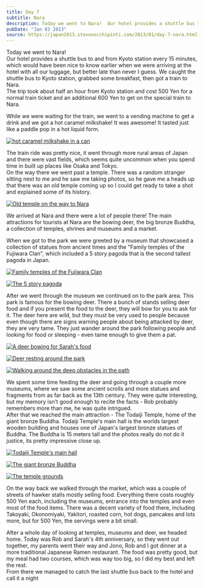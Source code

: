 ```yaml
---
title: Day 7
subtitle: Nara
description: Today we went to Nara!  Our hotel provides a shuttle bus to and from Kyoto station every 15 minutes, which would have been nice to know earl...
pubDate: "Jan 03 2013"
source: https://japan2013.stevenocchipinti.com/2013/01/day-7-nara.html
---
```


Today we went to Nara!  
Our hotel provides a shuttle bus to and from Kyoto station every 15 minutes, which would have been nice to know earlier when we were arriving at the hotel with all our luggage, but better late than never I guess. We caught the shuttle bus to Kyoto station, grabbed some breakfast, then got a train to Nara.  
The trip took about half an hour from Kyoto station and cost 500 Yen for a normal train ticket and an additional 600 Yen to get on the special train to Nara.

While we were waiting for the train, we went to a vending machine to get a drink and we got a hot caramel milkshake! It was awesome! It tasted just like a paddle pop in a hot liquid form.

[![hot caramel milkshake in a can](https://1.bp.blogspot.com/-xEXidHJAreI/UObvXEy3_BI/AAAAAAAAAjo/7DLeCWlee5s/s320/DSC_6640.JPG)](https://1.bp.blogspot.com/-xEXidHJAreI/UObvXEy3_BI/AAAAAAAAAjo/7DLeCWlee5s/s1600/DSC_6640.JPG)

The train ride was pretty nice, it went through more rural areas of Japan and there were vast fields, which seems quite uncommon when you spend time in built up places like Osaka and Tokyo.  
On the way there we went past a temple. There was a random stranger sitting next to me and he saw me taking photos, so he gave me a heads up that there was an old temple coming up so I could get ready to take a shot and explained some of its history.

[![Old temple on the way to Nara](https://3.bp.blogspot.com/-B4aNwoFMS4U/UObvXU0B4OI/AAAAAAAAAjs/iVquaBTTdqQ/s320/DSC_6664.JPG)](https://3.bp.blogspot.com/-B4aNwoFMS4U/UObvXU0B4OI/AAAAAAAAAjs/iVquaBTTdqQ/s1600/DSC_6664.JPG)

We arrived at Nara and there were a lot of people there! The main attractions for tourists at Nara are the bowing deer, the big bronze Buddha, a collection of temples, shrines and museums and a market.

When we got to the park we were greeted by a museum that showcased a collection of statues from ancient times and the "Family temples of the Fujiwara Clan", which included a 5 story pagoda that is the second tallest pagoda in Japan.

[![Family temples of the Fujiwara Clan](https://2.bp.blogspot.com/-sPUxQ4ZO0Ps/UObvYYSUyRI/AAAAAAAAAj4/BxHCoUbXXqg/s320/DSC_6712.JPG)](https://2.bp.blogspot.com/-sPUxQ4ZO0Ps/UObvYYSUyRI/AAAAAAAAAj4/BxHCoUbXXqg/s1600/DSC_6712.JPG)

[![The 5 story pagoda](https://3.bp.blogspot.com/-lvNmjlN73Jk/UObvXSBD3xI/AAAAAAAAAjw/OIM-NGr34nk/s320/DSC_6680e.JPG)](https://3.bp.blogspot.com/-lvNmjlN73Jk/UObvXSBD3xI/AAAAAAAAAjw/OIM-NGr34nk/s1600/DSC_6680e.JPG)

After we went through the museum we continued on to the park area. This park is famous for the bowing deer. There a bunch of stands selling deer food and if you present the food to the deer, they will bow for you to ask for it. The deer here are wild, but they must be very used to people because even though there are signs warning people about being attacked by deer, they are very tame. They just wander around the park following people and looking for food or sleeping - even tame enough to give them a pat.

[![A deer bowing for Sarah's food](https://2.bp.blogspot.com/-Rjtbenl78IY/UObvYt-UyaI/AAAAAAAAAkA/bR03_zw4DDs/s320/DSC_6742.JPG)](https://2.bp.blogspot.com/-Rjtbenl78IY/UObvYt-UyaI/AAAAAAAAAkA/bR03_zw4DDs/s1600/DSC_6742.JPG)

[![Deer resting around the park](https://1.bp.blogspot.com/-E-Ner3R38ng/UObvy3MWf0I/AAAAAAAAAkw/zmlw0WebCj0/s320/DSC_6728.JPG)](https://1.bp.blogspot.com/-E-Ner3R38ng/UObvy3MWf0I/AAAAAAAAAkw/zmlw0WebCj0/s1600/DSC_6728.JPG)

[![Walking around the deep obstacles in the path](https://4.bp.blogspot.com/-6aIBlS60MMU/UObvaAUXCqI/AAAAAAAAAkU/Uh0PCrVcp2E/s320/DSC_6846.JPG)](https://4.bp.blogspot.com/-6aIBlS60MMU/UObvaAUXCqI/AAAAAAAAAkU/Uh0PCrVcp2E/s1600/DSC_6846.JPG)

We spent some time feeding the deer and going through a couple more museums, where we saw some ancient scrolls and more statues and fragments from as far back as the 13th century. They were quite interesting, but my memory isn't good enough to recite the facts - Rob probably remembers more than me, he was quite intrigued.  
After that we reached the main attraction - The Todaiji Temple, home of the giant bronze Buddha. Todaiji Temple's main hall is the worlds largest wooden building and houses one of Japan's largest bronze statues of Buddha. The Buddha is 15 meters tall and the photos really do not do it justice, its pretty impressive close up.

[![Todaiji Temple's main hall](https://1.bp.blogspot.com/-0YoZV_O0DwE/UObvY0cLHcI/AAAAAAAAAkI/c-wM3mSx-Vw/s320/DSC_6779.JPG)](https://1.bp.blogspot.com/-0YoZV_O0DwE/UObvY0cLHcI/AAAAAAAAAkI/c-wM3mSx-Vw/s1600/DSC_6779.JPG)

[![The giant bronze Buddha](https://1.bp.blogspot.com/-qINObhkrBBQ/UObvkesETaI/AAAAAAAAAko/4IVLzFgm8pc/s320/DSC_6796.JPG)](https://1.bp.blogspot.com/-qINObhkrBBQ/UObvkesETaI/AAAAAAAAAko/4IVLzFgm8pc/s1600/DSC_6796.JPG)

[![The temple grounds](https://3.bp.blogspot.com/-RzuU9mdapNs/UObvaBpTnyI/AAAAAAAAAkY/OyerPJQSjVs/s320/DSC_6828.JPG)](https://3.bp.blogspot.com/-RzuU9mdapNs/UObvaBpTnyI/AAAAAAAAAkY/OyerPJQSjVs/s1600/DSC_6828.JPG)

On the way back we walked through the market, which was a couple of streets of hawker stalls mostly selling food. Everything there costs roughly 500 Yen each, including the museums, entrance into the temples and even most of the food items. There was a decent variety of food there, including Takoyaki, Okonomiyaki, Yakitori, roasted corn, hot dogs, pancakes and lots more, but for 500 Yen, the servings were a bit small.

After a whole day of looking at temples, museums and deer, we headed home. Today was Rob and Sarah's 4th anniversary, so they went out together, my parents went their way and Jono, Rob and I got dinner at a more traditional Japanese Ramen restaurant. The food was pretty good, but my meal had two courses, which was way too big, so I did my best and left the rest.  
From there we managed to catch the last shuttle bus back to the hotel and call it a night
